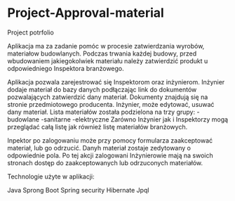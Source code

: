 # Project-Approval-material
Project potrfolio

Aplikacja ma za zadanie pomóc w procesie zatwierdzania wyrobów, materiałow budowlanych. Podczas trwania każdej budowy, przed wbudowaniem jakiegokolwiek materiału należy zatwierdzić produkt u odpowiedniego Inspektora branżowego.

Aplikacja pozwala zarejestrować się Inspektorom oraz inżynierom. Inżynier dodaje materiał do bazy danych podłączając link do dokumentów pozwalających zatwierdzić dany materiał. Dokumenty znajdują się na stronie przedmiotowego producenta. Inżynier, może edytować, usuwać dany materiał. Lista materiałów została podzielona na trzy grupy: -budowlane -sanitarne -elektryczne Zarówno Inżynier jak i Inspektorzy mogą przeglądać całą listę jak również listę materiałów branżowych.

Inpektor po zalogowaniu może przy pomocy formularza zaakceptować materiał, lub go odrzucić. Danyh materiał zostaje zedytowany o odpowiednie pola. Po tej akcji zalogowani Inżynierowie mają na swoich stronach dostęp do zaakceptowanych lub odrzuconych materiałów.

Technologie użyte w aplikacji:

Java Sprong Boot Spring security Hibernate Jpql
